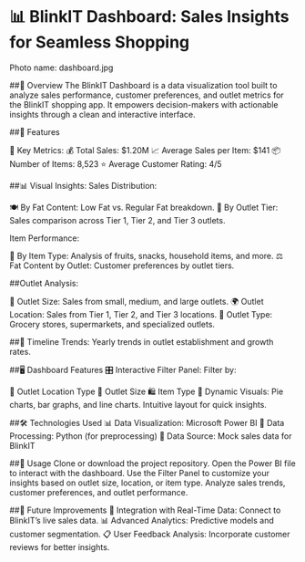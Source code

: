 # 📊 BlinkIT Dashboard: Sales Insights for Seamless Shopping

Photo name: dashboard.jpg

##🌟 Overview
The BlinkIT Dashboard is a data visualization tool built to analyze sales performance, customer preferences, and outlet metrics for the BlinkIT shopping app. It empowers decision-makers with actionable insights through a clean and interactive interface.

##🚀 Features

🔑 Key Metrics:
💰 Total Sales: $1.20M
📈 Average Sales per Item: $141
📦 Number of Items: 8,523
⭐ Average Customer Rating: 4/5

##📊 Visual Insights:
Sales Distribution:

🍽️ By Fat Content: Low Fat vs. Regular Fat breakdown.
🏢 By Outlet Tier: Sales comparison across Tier 1, Tier 2, and Tier 3 outlets.

Item Performance:

🛒 By Item Type: Analysis of fruits, snacks, household items, and more.
⚖️ Fat Content by Outlet: Customer preferences by outlet tiers.


##Outlet Analysis:

📏 Outlet Size: Sales from small, medium, and large outlets.
🌍 Outlet Location: Sales from Tier 1, Tier 2, and Tier 3 locations.
🏪 Outlet Type: Grocery stores, supermarkets, and specialized outlets.

##📅 Timeline Trends:
Yearly trends in outlet establishment and growth rates.

##🖥️ Dashboard Features
🎛️ Interactive Filter Panel:
Filter by:

📍 Outlet Location Type
🏢 Outlet Size
🛍️ Item Type
📐 Dynamic Visuals:
Pie charts, bar graphs, and line charts.
Intuitive layout for quick insights.

##🛠️ Technologies Used
📊 Data Visualization: Microsoft Power BI
🐍 Data Processing: Python (for preprocessing)
💾 Data Source: Mock sales data for BlinkIT


##📝 Usage
Clone or download the project repository.
Open the Power BI file to interact with the dashboard.
Use the Filter Panel to customize your insights based on outlet size, location, or item type.
Analyze sales trends, customer preferences, and outlet performance.

##🌟 Future Improvements
🔗 Integration with Real-Time Data: Connect to BlinkIT’s live sales data.
📊 Advanced Analytics: Predictive models and customer segmentation.
📋 User Feedback Analysis: Incorporate customer reviews for better insights.
